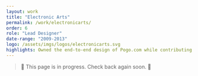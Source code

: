 ```yaml
---
layout: work
title: "Electronic Arts"
permalink: /work/electronicarts/
order: 6
role: "Lead Designer"
date-range: "2009-2013"
logo: /assets/imgs/logos/electronicarts.svg
highlights: Owned the end-to-end design of Pogo.com while contributing to EA's first foray into mobile gaming.
---
```


> 🚧 This page is in progress. Check back again soon. 🚧